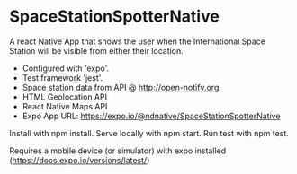 # SpaceStationSpotterNative
A react Native App that shows the user when the International Space Station will be visible from either their location. 

* Configured with 'expo'.
* Test framework 'jest'.
* Space station data from API @ http://open-notify.org
* HTML Geolocation API
* React Native Maps API
* Expo App URL: https://expo.io/@ndnative/SpaceStationSpotterNative

Install with npm install. Serve locally with npm start. Run test with npm test.

Requires a mobile device (or simulator) with expo installed (https://docs.expo.io/versions/latest/) 
